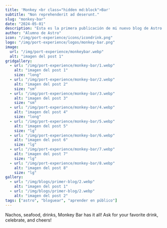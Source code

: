 ```yaml
---
title: 'Monkey <br class="hidden md:block">Bar'
subtitle: "Non reprehenderit ad deserunt."
slug: "monkey-bar"
date: "2024-05-01"
description: "Esta es la primera publicación de mi nuevo blog de Astro."
author: "Alumno de Astro"
icon: "/img/port-experience/icons/icondrink.png"
logo: "/img/port-experience/logos/monkey-bar.png"
image:
  url: "/img/port-experience/monkeybar.webp"
  alt: "imagen del post 1"
gridgallery:
  - url: "/img/port-experience/monkey-bar/1.webp"
    alt: "imagen del post 1"
    size: "long"
  - url: "/img/port-experience/monkey-bar/2.webp"
    alt: "imagen del post 2"
    size: "sm"
  - url: "/img/port-experience/monkey-bar/3.webp"
    alt: "imagen del post 3"
    size: "sm"
  - url: "/img/port-experience/monkey-bar/4.webp"
    alt: "imagen del post 4"
    size: "long"
  - url: "/img/port-experience/monkey-bar/5.webp"
    alt: "imagen del post 5"
    size: "lg"
  - url: "/img/port-experience/monkey-bar/6.webp"
    alt: "imagen del post 6"
    size: "lg"
  - url: "/img/port-experience/monkey-bar/7.webp"
    alt: "imagen del post 7"
    size: "lg"
  - url: "/img/port-experience/monkey-bar/8.webp"
    alt: "imagen del post 8"
    size: "lg"
gallery:
  - url: "/img/blogs/primer-blog/2.webp"
    alt: "imagen del post 1"
  - url: "/img/blogs/primer-blog/2.webp"
    alt: "imagen del post 2"
tags: ["astro", "bloguear", "aprender en público"]
---
```


Nachos, seafood, drinks, Monkey Bar has it all! Ask for your favorite drink, celebrate,&nbsp;and&nbsp;cheers!